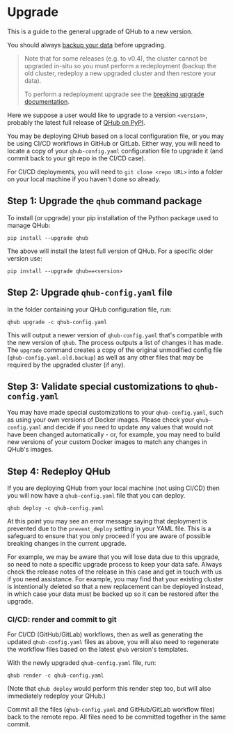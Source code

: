 # Upgrade

This is a guide to the general upgrade of QHub to a new version.

You should always [backup your data](./backup.md) before upgrading.

> Note that for some releases (e.g. to v0.4), the cluster cannot be upgraded in-situ so you must perform a redeployment
> (backup the old cluster, redeploy a new upgraded cluster and then restore your data).
>
> To perform a redeployment upgrade see the [breaking upgrade documentation](./breaking-upgrade.md).

Here we suppose a user would like to upgrade to a version `<version>`, probably the latest full release of
[QHub on PyPI](https://pypi.org/project/qhub/).

You may be deploying QHub based on a local configuration file, or you may be using CI/CD workflows in GitHub or GitLab.
Either way, you will need to locate a copy of your `qhub-config.yaml` configuration file to upgrade it (and commit back
to your git repo in the CI/CD case).

For CI/CD deployments, you will need to `git clone <repo URL>` into a folder on your local machine if you haven't done
so already.

## Step 1: Upgrade the `qhub` command package

To install (or upgrade) your pip installation of the Python package used to manage QHub:

```shell
pip install --upgrade qhub
```

The above will install the latest full version of QHub. For a specific older version use:

```shell
pip install --upgrade qhub==<version>
```

## Step 2: Upgrade `qhub-config.yaml` file

In the folder containing your QHub configuration file, run:

```shell
qhub upgrade -c qhub-config.yaml
```

This will output a newer version of `qhub-config.yaml` that's compatible with the new version of `qhub`. The process
outputs a list of changes it has made. The `upgrade` command creates a copy of the original unmodified config file
(`qhub-config.yaml.old.backup`) as well as any other files that may be required by the upgraded cluster (if any).

## Step 3: Validate special customizations to `qhub-config.yaml`

You may have made special customizations to your `qhub-config.yaml`, such as using your own versions of Docker images.
Please check your `qhub-config.yaml` and decide if you need to update any values that would not have been changed
automatically - or, for example, you may need to build new versions of your custom Docker images to match any changes in
QHub's images.

## Step 4: Redeploy QHub

If you are deploying QHub from your local machine (not using CI/CD) then you will now have a `qhub-config.yaml` file
that you can deploy.

```shell
qhub deploy -c qhub-config.yaml
```

At this point you may see an error message saying that deployment is prevented due to the `prevent_deploy` setting in
your YAML file. This is a safeguard to ensure that you only proceed if you are aware of possible breaking changes in the
current upgrade.

For example, we may be aware that you will lose data due to this upgrade, so need to note a specific upgrade process to
keep your data safe. Always check the release notes of the release in this case and get in touch with us if you need
assistance. For example, you may find that your existing cluster is intentionally deleted so that a new replacement can
be deployed instead, in which case your data must be backed up so it can be restored after the upgrade.

### CI/CD: render and commit to git

For CI/CD (GitHub/GitLab) workflows, then as well as generating the updated `qhub-config.yaml` files as above, you will
also need to regenerate the workflow files based on the latest `qhub` version's templates.

With the newly upgraded `qhub-config.yaml` file, run:

```shell
qhub render -c qhub-config.yaml
```

(Note that `qhub deploy` would perform this render step too, but will also immediately redeploy your QHub.)

Commit all the files (`qhub-config.yaml` and GitHub/GitLab workflow files) back to the remote repo. All files need to be
committed together in the same commit.
